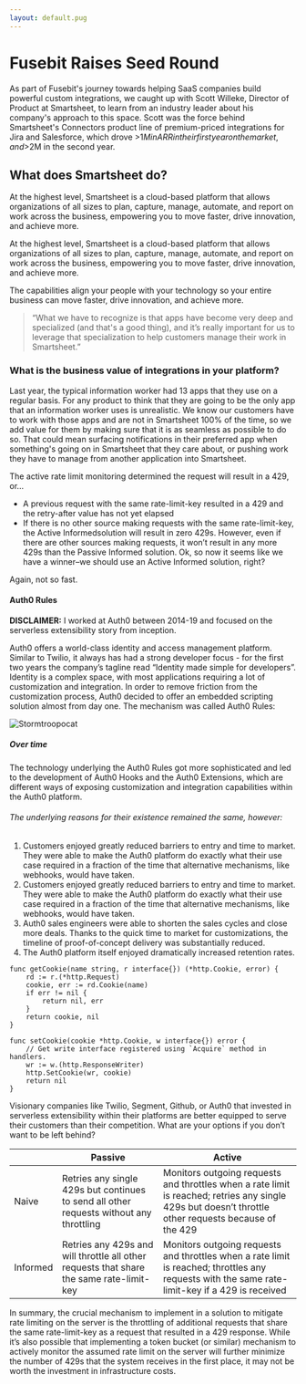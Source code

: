 ```yaml
---
layout: default.pug
---
```


# Fusebit Raises Seed Round

As part of Fusebit's journey towards helping SaaS companies build powerful custom integrations, we caught up with Scott Willeke, Director of Product at Smartsheet, to learn from an industry leader about his company's approach to this space. Scott was the force behind Smartsheet's Connectors product line of premium-priced integrations for Jira and Salesforce, which drove >$1M in ARR in their first year on the market, and >$2M in the second year.

## What does Smartsheet do?

At the highest level, Smartsheet is a cloud-based platform that allows organizations of all sizes to plan, capture, manage, automate, and report on work across the business, empowering you to move faster, drive innovation, and achieve more.

At the highest level, Smartsheet is a cloud-based platform that allows organizations of all sizes to plan, capture, manage, automate, and report on work across the business, empowering you to move faster, drive innovation, and achieve more.

The capabilities align your people with your technology so your entire business can move faster, drive innovation, and achieve more.

> “What we have to recognize is that apps have become very deep and specialized (and that's a good thing), and it’s really important for us to leverage that specialization to help customers manage their work in Smartsheet.”

### What is the business value of integrations in your platform?

Last year, the typical information worker had 13 apps that they use on a regular basis. For any product to think that they are going to be the only app that an information worker uses is unrealistic. We know our customers have to work with those apps and are not in Smartsheet 100% of the time, so we add value for them by making sure that it is as seamless as possible to do so. That could mean surfacing notifications in their preferred app when something's going on in Smartsheet that they care about, or pushing work they have to manage from another application into Smartsheet.

The active rate limit monitoring determined the request will result in a 429, or…

+ A previous request with the same rate-limit-key resulted in a 429 and the retry-after value has not yet elapsed
+ If there is no other source making requests with the same rate-limit-key, the Active Informedsolution will result in zero 429s. However, even if there are other sources making requests, it won’t result in any more 429s than the Passive Informed solution. Ok, so now it seems like we have a winner–we should use an Active Informed solution, right?

Again, not so fast.

#### Auth0 Rules

**DISCLAIMER:** I worked at Auth0 between 2014-19 and focused on the serverless extensibility story from inception.

Auth0 offers a world-class identity and access management platform. Similar to Twilio, it always has had a strong developer focus - for the first two years the company’s tagline read “Identity made simple for developers”. Identity is a complex space, with most applications requiring a lot of customization and integration. In order to remove friction from the customization process, Auth0 decided to offer an embedded scripting solution almost from day one. The mechanism was called Auth0 Rules:

![Stormtroopocat](https://octodex.github.com/images/stormtroopocat.jpg "The Stormtroopocat")

##### Over time

The technology underlying the Auth0 Rules got more sophisticated and led to the development of Auth0 Hooks and the Auth0 Extensions, which are different ways of exposing customization and integration capabilities within the Auth0 platform. 

###### The underlying reasons for their existence remained the same, however:

1. Customers enjoyed greatly reduced barriers to entry and time to market. They were able to make the Auth0 platform do exactly what their use case required in a fraction of the time that alternative mechanisms, like webhooks, would have taken.
2. Customers enjoyed greatly reduced barriers to entry and time to market. They were able to make the Auth0 platform do exactly what their use case required in a fraction of the time that alternative mechanisms, like webhooks, would have taken.
3. Auth0 sales engineers were able to shorten the sales cycles and close more deals. Thanks to the quick time to market for customizations, the timeline of proof-of-concept delivery was substantially reduced.
4. The Auth0 platform itself enjoyed dramatically increased retention rates.

```
func getCookie(name string, r interface{}) (*http.Cookie, error) {
	rd := r.(*http.Request)
	cookie, err := rd.Cookie(name)
	if err != nil {
		return nil, err
	}
	return cookie, nil
}

func setCookie(cookie *http.Cookie, w interface{}) error {
	// Get write interface registered using `Acquire` method in handlers.
	wr := w.(http.ResponseWriter)
	http.SetCookie(wr, cookie)
	return nil
}
```

Visionary companies like Twilio, Segment, Github, or Auth0 that invested in serverless extensibility within their platforms are better equipped to serve their customers than their competition. What are your options if you don’t want to be left behind?

| | Passive | Active |
| ----------- | ----------- | ----------- |
| Naive   | Retries any single 429s but continues to send all other requests without any throttling	 | Monitors outgoing requests and throttles when a rate limit is reached; retries any single 429s but doesn’t throttle other requests because of the 429
| Informed | Retries any 429s and will throttle all other requests that share the same rate-limit-key | Monitors outgoing requests and throttles when a rate limit is reached; throttles any requests with the same rate-limit-key if a 429 is received

In summary, the crucial mechanism to implement in a solution to mitigate rate limiting on the server is the throttling of additional requests that share the same rate-limit-key as a request that resulted in a 429 response. While it’s also possible that implementing a token bucket (or similar) mechanism to actively monitor the assumed rate limit on the server will further minimize the number of 429s that the system receives in the first place, it may not be worth the investment in infrastructure costs.
